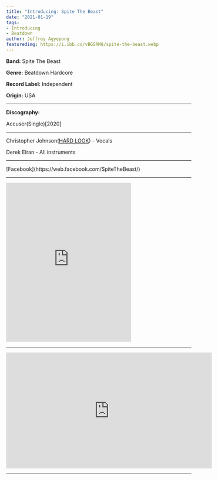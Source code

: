 ```yaml
---
title: "Introducing: Spite The Beast"
date: "2021-01-19"
tags:
- Introducing
- Beatdown
author: Jeffrey Agyepong
featuredimg: https://i.ibb.co/vBGSRM8/spite-the-beast.webp
---
```


**Band:** Spite The Beast

**Genre:** Beatdown Hardcore

**Record Label:** Independent 

**Origin:** USA

<hr>

**Discography:**

Accuser(Single)[2020]

<hr>

Christopher Johnson([HARD LOOK](https://beyondthegrave.netlify.app/2020/08/28/review-hard-look-the-great-tribulation/)) - Vocals

Derek Elran - All instruments



<hr>
[Facebook](https://web.facebook.com/SpiteTheBeast/)

<hr>

<iframe style="border: 0; width: 340px; height: 432px;" src="https://bandcamp.com/EmbeddedPlayer/track=732599525/size=large/bgcol=ffffff/linkcol=0687f5/tracklist=false/transparent=true/" seamless><a href="https://spitethebeast.bandcamp.com/track/accuser">Accuser by Spite The Beast</a></iframe>



<hr>

<div class="video-container"><iframe width="560" height="315" src="https://www.youtube.com/embed/gcJ-eXOfPWg" frameborder="0" allow="accelerometer; autoplay; clipboard-write; encrypted-media; gyroscope; picture-in-picture" allowfullscreen></iframe></div>

<hr>